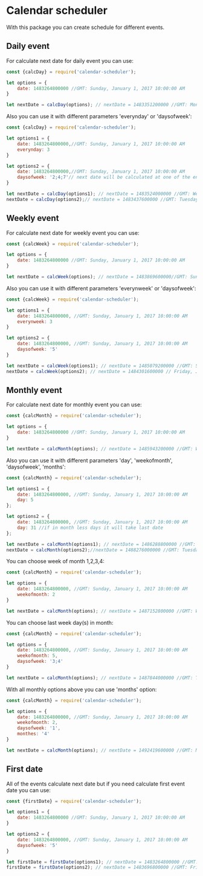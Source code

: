Calendar scheduler
====================

With this package you can create schedule for different events.

Daily event
---------------------

For calculate next date for daily event you can use:

```js
const {calcDay} = require('calendar-scheduler');

let options = {
    date: 1483264800000 //GMT: Sunday, January 1, 2017 10:00:00 AM
}

let nextDate = calcDay(options); // nextDate = 1483351200000 //GMT: Monday, January 2, 2017 10:00:00 AM
```

Also you can use it with different parameters 'everynday' or 'daysofweek':
```js
const {calcDay} = require('calendar-scheduler');

let options1 = {
    date: 1483264800000,//GMT: Sunday, January 1, 2017 10:00:00 AM
    everynday: 3
}

let options2 = {
    date: 1483264800000,//GMT: Sunday, January 1, 2017 10:00:00 AM
    daysofweek: '2;4;7'// next date will be calculated at one of the enable days "1-Monday, 2-Tuesday,...,7-Sunday"
}

let nextDate = calcDay(options1); // nextDate = 1483524000000 //GMT: Wednesday, January 4, 2017 10:00:00 AM
nextDate = calcDay(options2);// nextDate = 1483437600000 //GMT: Tuesday, January 3, 2017 10:00:00 AM
```

Weekly event
---------------------

For calculate next date for weekly event you can use:

```js
const {calcWeek} = require('calendar-scheduler');

let options = {
    date: 1483264800000 //GMT: Sunday, January 1, 2017 10:00:00 AM
}

let nextDate = calcWeek(options); // nextDate = 1483869600000//GMT: Sunday, January 8, 2017 10:00:00 AM
```

Also you can use it with different parameters 'everynweek' or 'daysofweek':

```js
const {calcWeek} = require('calendar-scheduler');

let options1 = {
    date: 1483264800000, //GMT: Sunday, January 1, 2017 10:00:00 AM
    everynweek: 3
}

let options2 = {
    date: 1483264800000, //GMT: Sunday, January 1, 2017 10:00:00 AM
    daysofweek: '5'
}

let nextDate = calcWeek(options1); // nextDate = 1485079200000 //GMT: Sunday, January 22, 2017 10:00:00 AM
nextDate = calcWeek(options2); // nextDate = 1484301600000 // Friday, January 13, 2017 10:00:00 AM
```

Monthly event
---------------------

For calculate next date for monthly event you can use:
```js
const {calcMonth} = require('calendar-scheduler');

let options = {
    date: 1483264800000 //GMT: Sunday, January 1, 2017 10:00:00 AM
}

let nextDate = calcMonth(options); // nextDate = 1485943200000 //GMT: Wednesday, February 1, 2017 10:00:00 AM
```

Also you can use it with different parameters 'day', 'weekofmonth', 'daysofweek', 'months':

```js
const {calcMonth} = require('calendar-scheduler');

let options1 = {
    date: 1483264800000, //GMT: Sunday, January 1, 2017 10:00:00 AM
    day: 5
};

let options2 = {
    date: 1483264800000, //GMT: Sunday, January 1, 2017 10:00:00 AM
    day: 31 //if in month less days it will take last date
};

let nextDate = calcMonth(options1); // nextDate = 1486288800000 //GMT: Sunday, February 5, 2017 10:00:00 AM
nextDate = calcMonth(options2);//nextDate = 1488276000000 //GMT: Tuesday, February 28, 2017 10:00:00 AM
```
You can choose week of month 1,2,3,4:

```js
const {calcMonth} = require('calendar-scheduler');

let options = {
    date: 1483264800000, //GMT: Sunday, January 1, 2017 10:00:00 AM
    weekofmonth: 2
}

let nextDate = calcMonth(options); // nextDate = 1487152800000 //GMT: Wednesday, February 15, 2017 10:00:00 AM
```

You can choose last week day(s) in month:

```js
const {calcMonth} = require('calendar-scheduler');

let options = {
    date: 1483264800000, //GMT: Sunday, January 1, 2017 10:00:00 AM
    weekofmonth: 5,
    daysofweek: '3;4'
}

let nextDate = calcMonth(options); // nextDate = 1487844000000 //GMT: Thursday, February 23, 2017 10:00:00 AM
```

With all monthly options above you can use 'months' option:

```js
const {calcMonth} = require('calendar-scheduler');

let options = {
    date: 1483264800000, //GMT: Sunday, January 1, 2017 10:00:00 AM
    weekofmonth: 2,
    daysofweek: '1',
    monthes: '4'
}

let nextDate = calcMonth(options); // nextDate = 1492419600000 //GMT: Monday, April 17, 2017 9:00:00 AM
```

First date
---------------------
All of the events calculate next date but if you need calculate first event date you can use:
```js
const {firstDate} = require('calendar-scheduler');

let options1 = {
    date: 1483264800000 //GMT: Sunday, January 1, 2017 10:00:00 AM
}

let options2 = {
    date: 1483264800000, //GMT: Sunday, January 1, 2017 10:00:00 AM
    daysofweek: '5'
}

let firstDate = firstDate(options1); // nextDate = 1483264800000 //GMT: Sunday, January 1, 2017 10:00:00 AM
firstDate = firstDate(options2); // nextDate = 1483696800000 //GMT: Friday, January 6, 2017 10:00:00 AM
```
